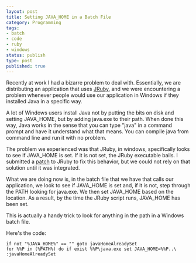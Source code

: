 ```yaml
---
layout: post
title: Setting JAVA_HOME in a Batch File
category: Programming
tags:
- batch
- code
- ruby
- windows
status: publish
type: post
published: true
---
```


Recently at work I had a bizarre problem to deal with.  Essentially, we are distributing an application that uses [JRuby](http://jruby.codehaus.org/"), and we were encountering a problem whenever people would use our application in Windows if they installed Java in a specific way.

A lot of Windows users install Java not by putting the bits on disk and setting JAVA_HOME, but by adding java.exe to their path.  When done this way, Java works in the sense that you can type "java" in a command prompt and have it understand what that means.  You can compile java from command line and run it with no problem.

The problem we experienced was that JRuby, in windows, specifically looks to see if JAVA_HOME is set.  If it is not set, the JRuby executable bails.  I submitted a [patch](http://jira.codehaus.org/browse/JRUBY-2301") to JRuby to fix this behavior, but we could not rely on that solution until it was integrated.

What we are doing now is, in the batch file that we have that calls our application, we look to see if JAVA_HOME is set and, if it is not, step through the PATH looking for java.exe.  We then set JAVA_HOME based on the location.  As a result, by the time the JRuby script runs, JAVA_HOME has been set.

This is actually a handy trick to look for anything in the path in a Windows batch file.

Here's the code:

~~~batch
if not "%JAVA_HOME%" == "" goto javaHomeAlreadySet
for %%P in (%PATH%) do if exist %%P\java.exe set JAVA_HOME=%%P..\
:javaHomeAlreadySet
~~~


